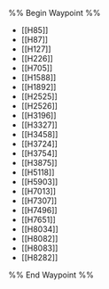 %% Begin Waypoint %%
- [[H85]]
- [[H87]]
- [[H127]]
- [[H226]]
- [[H705]]
- [[H1588]]
- [[H1892]]
- [[H2525]]
- [[H2526]]
- [[H3196]]
- [[H3327]]
- [[H3458]]
- [[H3724]]
- [[H3754]]
- [[H3875]]
- [[H5118]]
- [[H5903]]
- [[H7013]]
- [[H7307]]
- [[H7496]]
- [[H7651]]
- [[H8034]]
- [[H8082]]
- [[H8083]]
- [[H8282]]

%% End Waypoint %%